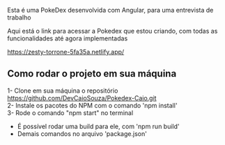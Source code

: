 Esta é uma PokeDex desenvolvida com Angular, para uma entrevista de trabalho

Aqui está o link para acessar a Pokedex que estou criando, com todas as funcionalidades até agora implementadas

https://zesty-torrone-5fa35a.netlify.app/

## Como rodar o projeto em sua máquina

1- Clone em sua máquina o repositório https://github.com/DevCaioSouza/Pokedex-Caio.git <br>
2- Instale os pacotes do NPM com o comando 'npm install' <br>
3- Rode o comando "npm start" no terminal <br>

- É possível rodar uma build para ele, com 'npm run build'
- Demais comandos no arquivo 'package.json'
